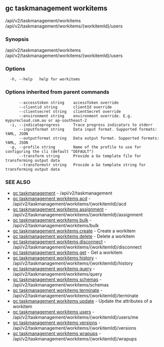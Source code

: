 ## gc taskmanagement workitems

/api/v2/taskmanagement/workitems /api/v2/taskmanagement/workitems/{workitemId}/users

### Synopsis

/api/v2/taskmanagement/workitems /api/v2/taskmanagement/workitems/{workitemId}/users

### Options

```
  -h, --help   help for workitems
```

### Options inherited from parent commands

```
      --accesstoken string    accessToken override
      --clientid string       clientId override
      --clientsecret string   clientSecret override
      --environment string    environment override. E.g. mypurecloud.com.au or ap-southeast-2
  -i, --indicateprogress      Trace progress indicators to stderr
      --inputformat string    Data input format. Supported formats: YAML, JSON
      --outputformat string   Data output format. Supported formats: YAML, JSON
  -p, --profile string        Name of the profile to use for configuring the cli (default "DEFAULT")
      --transform string      Provide a Go template file for transforming output data
      --transformstr string   Provide a Go template string for transforming output data
```

### SEE ALSO

* [gc taskmanagement](gc_taskmanagement.html)	 - /api/v2/taskmanagement
* [gc taskmanagement workitems acd](gc_taskmanagement_workitems_acd.html)	 - /api/v2/taskmanagement/workitems/{workitemId}/acd
* [gc taskmanagement workitems assignment](gc_taskmanagement_workitems_assignment.html)	 - /api/v2/taskmanagement/workitems/{workitemId}/assignment
* [gc taskmanagement workitems bulk](gc_taskmanagement_workitems_bulk.html)	 - /api/v2/taskmanagement/workitems/bulk
* [gc taskmanagement workitems create](gc_taskmanagement_workitems_create.html)	 - Create a workitem
* [gc taskmanagement workitems delete](gc_taskmanagement_workitems_delete.html)	 - Delete a workitem
* [gc taskmanagement workitems disconnect](gc_taskmanagement_workitems_disconnect.html)	 - /api/v2/taskmanagement/workitems/{workitemId}/disconnect
* [gc taskmanagement workitems get](gc_taskmanagement_workitems_get.html)	 - Get a workitem
* [gc taskmanagement workitems history](gc_taskmanagement_workitems_history.html)	 - /api/v2/taskmanagement/workitems/{workitemId}/history
* [gc taskmanagement workitems query](gc_taskmanagement_workitems_query.html)	 - /api/v2/taskmanagement/workitems/query
* [gc taskmanagement workitems schemas](gc_taskmanagement_workitems_schemas.html)	 - /api/v2/taskmanagement/workitems/schemas
* [gc taskmanagement workitems terminate](gc_taskmanagement_workitems_terminate.html)	 - /api/v2/taskmanagement/workitems/{workitemId}/terminate
* [gc taskmanagement workitems update](gc_taskmanagement_workitems_update.html)	 - Update the attributes of a workitem
* [gc taskmanagement workitems users](gc_taskmanagement_workitems_users.html)	 - /api/v2/taskmanagement/workitems/{workitemId}/users/me
* [gc taskmanagement workitems versions](gc_taskmanagement_workitems_versions.html)	 - /api/v2/taskmanagement/workitems/{workitemId}/versions
* [gc taskmanagement workitems wrapups](gc_taskmanagement_workitems_wrapups.html)	 - /api/v2/taskmanagement/workitems/{workitemId}/wrapups


